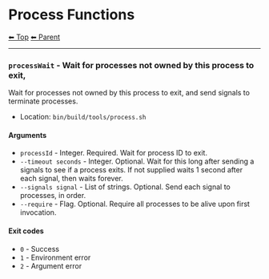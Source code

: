 # Process Functions

<!-- TEMPLATE header 2 -->
[⬅ Top](index.md) [⬅ Parent ](../index.md)
<hr />

### `processWait` - Wait for processes not owned by this process to exit,

Wait for processes not owned by this process to exit, and send signals to terminate processes.

- Location: `bin/build/tools/process.sh`

#### Arguments

- `processId` - Integer. Required. Wait for process ID to exit.
- `--timeout seconds` - Integer. Optional. Wait for this long after sending a signals to see if a process exits. If not supplied waits 1 second after each signal, then waits forever.
- `--signals signal` - List of strings. Optional. Send each signal to processes, in order.
- `--require` - Flag. Optional. Require all processes to be alive upon first invocation.

#### Exit codes

- `0` - Success
- `1` - Environment error
- `2` - Argument error
